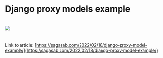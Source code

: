 # Django proxy models example
#
![](https://sagasab.com/wp-content/uploads/2022/02/Screenshot-73-e1645180238529.png)
#

Link to article: [https://sagasab.com/2022/02/18/django-proxy-model-example/](https://sagasab.com/2022/02/18/django-proxy-model-example/)


